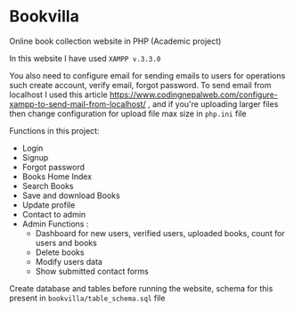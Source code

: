 # Bookvilla
Online book collection website in PHP (Academic project)

In this website I have used `XAMPP v.3.3.0`

You also need to configure email for sending emails to users for operations such create account, verify email, forgot password. To send email from localhost I used this article https://www.codingnepalweb.com/configure-xampp-to-send-mail-from-localhost/ , and if you're uploading larger files then change configuration for upload file max size in `php.ini` file

Functions in this project:
  - Login
  - Signup
  - Forgot password
  - Books Home Index
  - Search Books
  - Save and download Books
  - Update profile
  - Contact to admin
  - Admin Functions :
    - Dashboard for new users, verified users, uploaded books, count for users and books
    - Delete books
    - Modify users data
    - Show submitted contact forms

Create database and tables before running the website, schema for this present in `bookvilla/table_schema.sql` file
